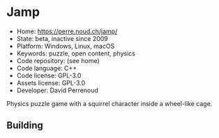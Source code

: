 # Jamp

- Home: https://perre.noud.ch/jamp/
- State: beta, inactive since 2009
- Platform: Windows, Linux, macOS
- Keywords: puzzle, open content, physics
- Code repository: (see home)
- Code language: C++
- Code license: GPL-3.0
- Assets license: GPL-3.0
- Developer: David Perrenoud

Physics puzzle game with a squirrel character inside a wheel-like cage.

## Building
